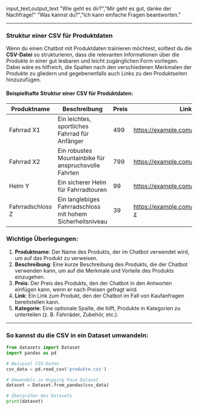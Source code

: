  input_text,output_text
"Wie geht es dir?","Mir geht es gut, danke der Nachfrage!"
"Was kannst du?","Ich kann einfache Fragen beantworten."



---

### Struktur einer CSV für Produktdaten

Wenn du einen Chatbot mit Produktdaten trainieren möchtest, solltest du die **CSV-Datei** so strukturieren, dass die relevanten Informationen über die Produkte in einer gut lesbaren und leicht zugänglichen Form vorliegen. Dabei wäre es hilfreich, die Spalten nach den verschiedenen Merkmalen der Produkte zu gliedern und gegebenenfalls auch Links zu den Produktseiten hinzuzufügen.

#### Beispielhafte Struktur einer CSV für Produktdaten:

| Produktname        | Beschreibung                                    | Preis | Link                           | Kategorie    |
|--------------------|-------------------------------------------------|-------|--------------------------------|--------------|
| Fahrrad X1         | Ein leichtes, sportliches Fahrrad für Anfänger  | 499   | https://example.com/fahrrad-x1 | Fahrräder    |
| Fahrrad X2         | Ein robustes Mountainbike für anspruchsvolle Fahrten | 799   | https://example.com/fahrrad-x2 | Mountainbikes |
| Helm Y             | Ein sicherer Helm für Fahrradtouren              | 99    | https://example.com/helm-y     | Zubehör      |
| Fahrradschloss Z   | Ein langlebiges Fahrradschloss mit hohem Sicherheitsniveau | 39    | https://example.com/fahrradschloss-z | Zubehör   |

### Wichtige Überlegungen:

1. **Produktname**: Der Name des Produkts, der im Chatbot verwendet wird, um auf das Produkt zu verweisen.
2. **Beschreibung**: Eine kurze Beschreibung des Produkts, die der Chatbot verwenden kann, um auf die Merkmale und Vorteile des Produkts einzugehen.
3. **Preis**: Der Preis des Produkts, den der Chatbot in den Antworten einfügen kann, wenn er nach Preisen gefragt wird.
4. **Link**: Ein Link zum Produkt, den der Chatbot im Fall von Kaufanfragen bereitstellen kann.
5. **Kategorie**: Eine optionale Spalte, die hilft, Produkte in Kategorien zu unterteilen (z. B. Fahrräder, Zubehör, etc.).

---

### So kannst du die CSV in ein Dataset umwandeln:

```python
from datasets import Dataset
import pandas as pd

# Beispiel CSV-Daten
csv_data = pd.read_csv('produkte.csv')

# Umwandeln in Hugging Face Dataset
dataset = Dataset.from_pandas(csv_data)

# Überprüfen des Datasets
print(dataset)
```